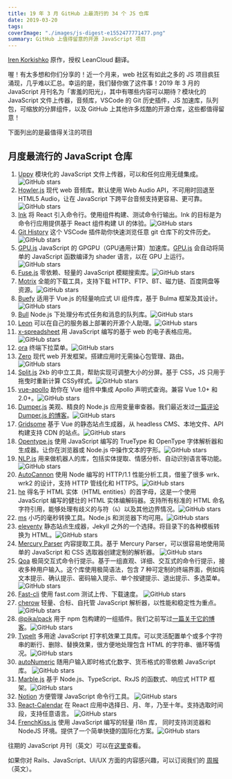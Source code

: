 ```yaml
---
title: 19 年 3 月 GitHub 上最流行的 34 个 JS 仓库
date: 2019-03-20
tags:
coverImage: "./images/js-digest-e1552477771477.png"
summary: GitHub 上值得留意的开源 JavaScript 项目
---
```


[Iren Korkishko] 原作，授权 LeanCloud 翻译。

[Iren Korkishko]: https://syndicode.com/2019/03/13/monthly-most-popular-js-repositories-shy-sunshine/

喔！有太多想和你们分享的！近一个月来，web 社区有如此之多的 JS 项目疯狂涌现，几乎难以汇总。幸运的是，我们替你做了这件事！2019 年 3 月的 JavaScript 月刊名为「害羞的阳光」，其中有哪些内容可以期待？模块化的 JavaScript 文件上传器，音频库，VSCode 的 Git 历史插件，JS 加速库，队列包，可缩放的分屏组件，以及 GitHub 上其他许多炫酷的开源仓库，这些都值得留意！

下面列出的是最值得关注的项目

## 月度最流行的 JavaScript 仓库

1. [Uppy] 模块化的 JavaScript 文件上传器，可以和任何应用无缝集成。![GitHub stars](https://img.shields.io/github/stars/transloadit/uppy.svg?style=social)
2. [Howler.js] 现代 web 音频库。默认使用 Web Audio API，不可用时回退至 HTML5 Audio，让在 JavaScript 下跨平台音频支持更容易、更可靠。![GitHub stars](https://img.shields.io/github/stars/goldfire/howler.js.svg?style=social)
3. [Ink] 将 React 引入命令行。使用组件构建、测试命令行输出。Ink 的目标是为命令行应用提供基于 React 组件构建 UI 的体验。![GitHub stars](https://img.shields.io/github/stars/vadimdemedes/ink.svg?style=social)
4. [Git History][git-history] 这个 VSCode 插件助你快速浏览任意 git 仓库下的文件历史。![GitHub stars](https://img.shields.io/github/stars/pomber/git-history.svg?style=social)
5. [GPU.js] JavaScript 的 GPGPU（GPU通用计算）加速库。[GPU.js] 会自动将简单的 JavaScript 函数编译为 shader 语言，以在 GPU 上运行。![GitHub stars](https://img.shields.io/github/stars/gpujs/gpu.js.svg?style=social)
6. [Fuse.js][fuse] 零依赖、轻量的 JavaScript 模糊搜索库。![GitHub stars](https://img.shields.io/github/stars/krisk/fuse.svg?style=social)
7. [Motrix] 全能的下载工具，支持下载 HTTP、FTP、BT、磁力链、百度网盘等资源。![GitHub stars](https://img.shields.io/github/stars/agalwood/Motrix.svg?style=social)
8. [Buefy] 适用于 Vue.js 的轻量响应式 UI 组件库，基于 Bulma 框架及其设计。![GitHub stars](https://img.shields.io/github/stars/buefy/buefy.svg?style=social)
9. [Bull] Node.js 下处理分布式任务和消息的队列库。![GitHub stars](https://img.shields.io/github/stars/OptimalBits/bull.svg?style=social)
10. [Leon] 可以在自己的服务器上部署的开源个人助理。![GitHub stars](https://img.shields.io/github/stars/leon-ai/leon.svg?style=social)
11. [x-spreadsheet] 用 JavaScript 编写的基于 web 的电子表格应用。![GitHub stars](https://img.shields.io/github/stars/myliang/x-spreadsheet.svg?style=social)
12. [ora] 终端下拉菜单。![GitHub stars](https://img.shields.io/github/stars/sindresorhus/ora.svg?style=social)
13. [Zero] 现代 web 开发框架。搭建应用时无需操心包管理、路由。 ![GitHub stars](https://img.shields.io/github/stars/remoteinterview/zero.svg?style=social)
14. [Split.js][split] 2kb 的中立工具，帮助实现可调整大小的分屏。基于 CSS，JS 只用于拖曳时重新计算 CSSy样式。![GitHub stars](https://img.shields.io/github/stars/nathancahill/split.svg?style=social)
15. [vue-apollo] 助你在 Vue 组件中集成 Apollo 声明式查询。兼容 Vue 1.0+ 和 2.0+。![GitHub stars](https://img.shields.io/github/stars/Akryum/vue-apollo.svg?style=social)
16. [Dumper.js] 美观、精良的 Node.js 应用变量审查器。我们最近发过[一篇评论 Dumper.js 的博客][review]。![GitHub stars](https://img.shields.io/github/stars/ziishaned/dumper.js.svg?style=social)
17. [Gridsome] 基于 Vue 的静态站点生成器，从 headless CMS、本地文件、API 构建支持 CDN 的站点。![GitHub stars](https://img.shields.io/github/stars/gridsome/gridsome.svg?style=social)
18. [Opentype.js] 使用 JavaScript 编写的 TrueType 和 OpenType 字体解析器和生成器。让你在浏览器或 Node.js 中操作文本的字形。![GitHub stars](https://img.shields.io/github/stars/opentypejs/opentype.js.svg?style=social)
19. [NLP.js] 用来做机器人的库，包括实体提取、情感分析、自动识别语言等功能。 ![GitHub stars](https://img.shields.io/github/stars/axa-group/nlp.js.svg?style=social)
20. [AutoCannon] 使用 Node 编写的 HTTP/1.1 性能分析工具，借鉴了很多 wrk、wrk2 的设计，支持 HTTP 管线化和 HTTPS。![GitHub stars](https://img.shields.io/github/stars/mcollina/autocannon.svg?style=social)
21. [he] 得名于 HTML 实体（HTML entities）的首字母，这是一个使用 JavaScript 编写的健壮的 HTML 实体编解码器。支持所有标准的 HTML 命名字符引用，能够处理有歧义的与符（`&`）以及其他边界情况。![GitHub stars](https://img.shields.io/github/stars/mathiasbynens/he.svg?style=social)
22. [ms] 小巧的毫秒转换工具。Node.js 和浏览器下均可用。![GitHub stars](https://img.shields.io/github/stars/zeit/ms.svg?style=social)
23. [eleventy] 静态站点生成器，Jekyll 之外的一个选择。将目录下的各种模板转换为 HTML。![GitHub stars](https://img.shields.io/github/stars/11ty/eleventy.svg?style=social)
24. [Mercury Parser][mercury-parser] 内容提取工具。基于 Mercury Parser，可以很容易地使用简单的 JavaScript 和 CSS 选取器创建定制的解析器。 ![GitHub stars](https://img.shields.io/github/stars/postlight/mercury-parser.svg?style=social)
25. [Qoa] 极简交互式命令行提示。基于一组直观、详细、交互式的命令行提示，接收多种用户输入。这个库使用极简语法，包含 7 种可定制的终端界面，例如纯文本提示、确认提示、密码输入提示、单个按键提示、退出提示、多选菜单。 ![GitHub stars](https://img.shields.io/github/stars/klaussinani/qoa.svg?style=social)
26. [Fast-cli] 使用 fast.com 测试上传、下载速度。 ![GitHub stars](https://img.shields.io/github/stars/sindresorhus/fast-cli.svg?style=social)
27. [cherow] 轻量、合标、自托管 JavaScript 解析器，以性能和稳定性为重点。![GitHub stars](https://img.shields.io/github/stars/cherow/cherow.svg?style=social)
28. [@pika/pack][pack] 用于 npm 包构建的一组插件。我们之前写过[一篇关于它的博客][blog]。![GitHub stars](https://img.shields.io/github/stars/pikapkg/pack.svg?style=social)
29. [TypeIt] 多用途 JavaScript 打字机效果工具库。可以灵活配置单个或多个字符串的断行、删除、替换效果，很方便地处理包含 HTML 的字符串、循环等情况。![GitHub stars](https://img.shields.io/github/stars/alexmacarthur/typeit.svg?style=social)
30. [autoNumeric] 随用户输入即时格式化数字、货币格式的零依赖 JavaScript 库。 ![GitHub stars](https://img.shields.io/github/stars/autoNumeric/autoNumeric.svg?style=social)
31. [Marble.js][marble] 基于 Node.js、TypeScript、RxJS 的函数式、响应式 HTTP 框架。![GitHub stars](https://img.shields.io/github/stars/marblejs/marble.svg?style=social)
32. [Notion] 方便管理 JavaScript 命令行工具。 ![GitHub stars](https://img.shields.io/github/stars/notion-cli/notion.svg?style=social)
33. [React-Calendar] 在 React 应用中选择日、月、年，乃至十年。支持选取时间段，支持任意语言。 ![GitHub stars](https://img.shields.io/github/stars/wojtekmaj/react-calendar.svg?style=social)
34. [FrenchKiss.js] 使用 JavaScript 编写的轻量 i18n 库， 同时支持浏览器和 NodeJS 环境。提供了一个简单快捷的国际化方案。![GitHub stars](https://img.shields.io/github/stars/koala-interactive/frenchkiss.js.svg?style=social)

[uppy]: https://github.com/transloadit/uppy
[howler.js]: https://github.com/goldfire/howler.js
[ink]: https://github.com/vadimdemedes/ink
[git-history]: https://github.com/pomber/git-history
[gpu.js]: https://github.com/gpujs/gpu.js
[fuse]: https://github.com/krisk/fuse
[Motrix]: https://github.com/agalwood/Motrix
[buefy]: https://github.com/buefy/buefy
[bull]: https://github.com/OptimalBits/bull
[leon]: https://github.com/leon-ai/leon
[x-spreadsheet]: https://github.com/myliang/x-spreadsheet
[ora]: https://github.com/sindresorhus/ora
[zero]: https://github.com/remoteinterview/zero
[split]: https://github.com/nathancahill/split
[vue-apollo]: https://github.com/Akryum/vue-apollo
[dumper.js]: https://github.com/ziishaned/dumper.js
[gridsome]: https://github.com/gridsome/gridsome
[opentype.js]: https://github.com/opentypejs/opentype.js
[nlp.js]: https://github.com/axa-group/nlp.js
[autocannon]: https://github.com/mcollina/autocannon
[he]: https://github.com/mathiasbynens/he
[ms]: https://github.com/zeit/ms
[eleventy]: https://github.com/11ty/eleventy
[mercury-parser]: https://github.com/postlight/mercury-parser
[qoa]: https://github.com/klaussinani/qoa
[fast-cli]: https://github.com/sindresorhus/fast-cli
[cherow]: https://github.com/cherow/cherow
[pack]: https://github.com/pikapkg/pack
[typeit]: https://github.com/alexmacarthur/typeit
[autoNumeric]: https://github.com/autoNumeric/autoNumeric
[marble]: https://github.com/marblejs/marble
[notion]: https://github.com/notion-cli/notion
[react-calendar]: https://github.com/wojtekmaj/react-calendar
[frenchkiss.js]: https://github.com/koala-interactive/frenchkiss.js

[review]: https://syndicode.com/2019/02/22/meet-dumper-js-variable-inspector-for-node-applications/
[blog]: https://syndicode.com/2019/02/27/pika-pack-is-a-new-approach-to-npm-package-building/

往期的 JavaScript 月刊（英文）可以在[这里]查看。

[这里]: https://syndicode.com/tag/javascript-github/

如果你对 Rails、JavaScript、UI/UX 方面的内容感兴趣，可以订阅我们的 [周报]（英文）。

[周报]: http://eepurl.com/cXhRq9